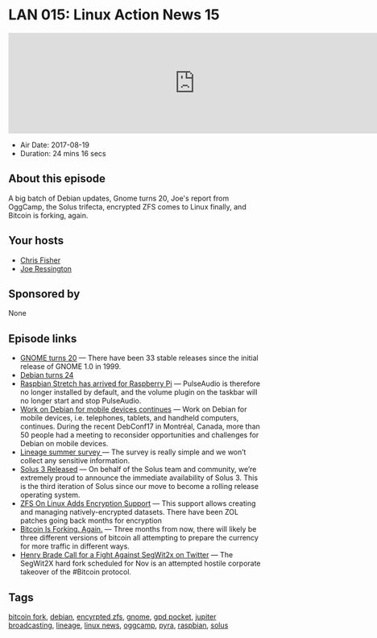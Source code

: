 # LAN 015: Linux Action News 15

<iframe src="https://player.fireside.fm/v2/DAcK9LdX+1qp5dmfW?theme=dark" width="740" height="200" frameborder="0" scrolling="no"></iframe>

* Air Date: 2017-08-19
* Duration: 24 mins 16 secs

## About this episode

A big batch of Debian updates, Gnome turns 20, Joe's report from OggCamp, the Solus trifecta, encrypted ZFS comes to Linux finally, and Bitcoin is forking, again.

## Your hosts
* [Chris Fisher](https://linuxactionnews.com/hosts/chris)
* [Joe Ressington](https://linuxactionnews.com/hosts/joe)

## Sponsored by

None



## Episode links

  * [GNOME turns 20](https://www.gnome.org/news/2017/08/twenty-years-strong/ "GNOME turns 20") — There have been 33 stable releases since the initial release of GNOME 1.0 in 1999. 
  * [Debian turns 24](http://www.phoronix.com/scan.php?page=news_item&px=Debian-Day-24 "Debian turns 24")
  * [Raspbian Stretch has arrived for Raspberry Pi](https://www.raspberrypi.org/blog/raspbian-stretch/ "Raspbian Stretch has arrived for Raspberry Pi") — PulseAudio is therefore no longer installed by default, and the volume plugin on the taskbar will no longer start and stop PulseAudio. 
  * [Work on Debian for mobile devices continues](https://bits.debian.org/2017/08/debian-mobile-continues.html "Work on Debian for mobile devices continues") — Work on Debian for mobile devices, i.e. telephones, tablets, and handheld computers, continues. During the recent DebConf17 in Montréal, Canada, more than 50 people had a meeting to reconsider opportunities and challenges for Debian on mobile devices.
  * [Lineage summer survey ](https://www.lineageos.org/Summer-Survey/ "Lineage summer survey ") — The survey is really simple and we won’t collect any sensitive information.
  * [Solus 3 Released](https://solus-project.com/2017/08/15/solus-3-released/ "Solus 3 Released") — On behalf of the Solus team and community, we’re extremely proud to announce the immediate availability of Solus 3. This is the third iteration of Solus since our move to become a rolling release operating system. 
  * [ZFS On Linux Adds Encryption Support](http://www.phoronix.com/scan.php?page=news_item&px=ZFS-Linux-Encryption "ZFS On Linux Adds Encryption Support") — This support allows creating and managing natively-encrypted datasets. There have been ZOL patches going back months for encryption
  * [Bitcoin Is Forking. Again.](https://motherboard.vice.com/en_us/article/bjjmy8/bitcoin-is-forking-again "Bitcoin Is Forking. Again.") — Three months from now, there will likely be three different versions of bitcoin all attempting to prepare the currency for more traffic in different ways. 
  * [Henry Brade Call for a Fight Against SegWit2x on Twitter](https://twitter.com/Technom4ge/status/899185712083460096 "Henry Brade Call for a Fight Against SegWit2x on Twitter") — The SegWit2X hard fork scheduled for Nov is an attempted hostile corporate takeover of the #Bitcoin protocol.



## Tags

[bitcoin fork](https://linuxactionnews.com/tags/bitcoin%20fork), [debian](https://linuxactionnews.com/tags/debian), [encyrpted zfs](https://linuxactionnews.com/tags/encyrpted%20zfs), [gnome](https://linuxactionnews.com/tags/gnome), [gpd pocket](https://linuxactionnews.com/tags/gpd%20pocket), [jupiter broadcasting](https://linuxactionnews.com/tags/jupiter%20broadcasting), [lineage](https://linuxactionnews.com/tags/lineage), [linux news](https://linuxactionnews.com/tags/linux%20news), [oggcamp](https://linuxactionnews.com/tags/oggcamp), [pyra](https://linuxactionnews.com/tags/pyra), [raspbian](https://linuxactionnews.com/tags/raspbian), [solus](https://linuxactionnews.com/tags/solus)